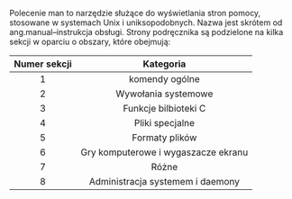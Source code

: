 Polecenie man to narzędzie służące do wyświetlania stron pomocy, stosowane w systemach Unix i uniksopodobnych. Nazwa jest skrótem od ang.manual–instrukcja obsługi. Strony podręcznika są podzielone na kilka sekcji w oparciu o obszary, które obejmują:

| Numer sekcji |              Kategoria              |
|:------------:|:-----------------------------------:|
|       1      |            komendy ogólne           |
|       2      |         Wywołania systemowe         |
|       3      |         Funkcje bilbioteki C        |
|       4      |           Pliki specjalne           |
|       5      |            Formaty plików           |
|       6      | Gry komputerowe i wygaszacze ekranu |
|       7      |                Różne                |
|       8      |   Administracja systemem i daemony  |

